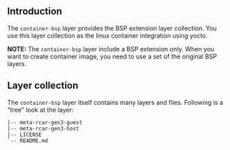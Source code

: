 ## Introduction

The `container-bsp` layer provides the BSP extension layer collection.
You use this layer collection as the linux container integration using yocto.

**NOTE:** The `container-bsp` layer include a BSP extension only.
When you want to create container image, you need to use a set of the original BSP layers.

## Layer collection

The `container-bsp` layer itself contains many layers and files.
Following is a "tree" look at the layer:

```
|-- meta-rcar-gen3-guest
|-- meta-rcar-gen3-host
|-- LICENSE
`-- README.md


